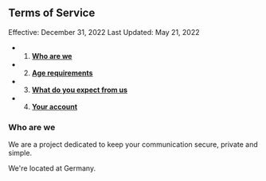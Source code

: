 ## Terms of Service

Effective: December 31, 2022
Last Updated: May 21, 2022

- 1. **[Who are we](#who-are-we)**
- 2. **[Age requirements]()**
- 3. **[What do you expect from us]()**
- 4. **[Your account]()**

### Who are we
We are a project dedicated to keep your communication secure, private and simple.

We're located at Germany.
